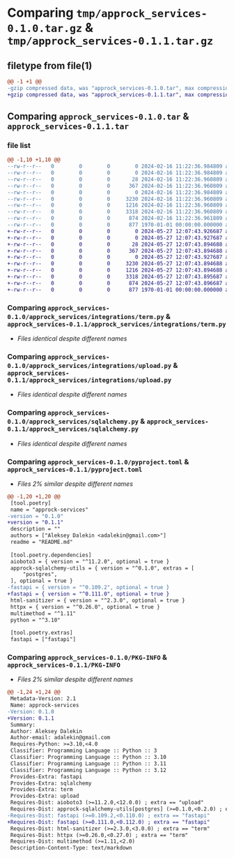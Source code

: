 # Comparing `tmp/approck_services-0.1.0.tar.gz` & `tmp/approck_services-0.1.1.tar.gz`

## filetype from file(1)

```diff
@@ -1 +1 @@
-gzip compressed data, was "approck_services-0.1.0.tar", max compression
+gzip compressed data, was "approck_services-0.1.1.tar", max compression
```

## Comparing `approck_services-0.1.0.tar` & `approck_services-0.1.1.tar`

### file list

```diff
@@ -1,10 +1,10 @@
--rw-r--r--   0        0        0        0 2024-02-16 11:22:36.984809 approck_services-0.1.0/README.md
--rw-r--r--   0        0        0        0 2024-02-16 11:22:36.984809 approck_services-0.1.0/approck_services/__init__.py
--rw-r--r--   0        0        0       28 2024-02-16 11:22:36.960809 approck_services-0.1.0/approck_services/base.py
--rw-r--r--   0        0        0      367 2024-02-16 11:22:36.960809 approck_services-0.1.0/approck_services/fastapi.py
--rw-r--r--   0        0        0        0 2024-02-16 11:22:36.984809 approck_services-0.1.0/approck_services/integrations/__init__.py
--rw-r--r--   0        0        0     3230 2024-02-16 11:22:36.960809 approck_services-0.1.0/approck_services/integrations/term.py
--rw-r--r--   0        0        0     1216 2024-02-16 11:22:36.960809 approck_services-0.1.0/approck_services/integrations/upload.py
--rw-r--r--   0        0        0     3318 2024-02-16 11:22:36.960809 approck_services-0.1.0/approck_services/sqlalchemy.py
--rw-r--r--   0        0        0      874 2024-02-16 11:22:36.961809 approck_services-0.1.0/pyproject.toml
--rw-r--r--   0        0        0      877 1970-01-01 00:00:00.000000 approck_services-0.1.0/PKG-INFO
+-rw-r--r--   0        0        0        0 2024-05-27 12:07:43.926687 approck_services-0.1.1/README.md
+-rw-r--r--   0        0        0        0 2024-05-27 12:07:43.927687 approck_services-0.1.1/approck_services/__init__.py
+-rw-r--r--   0        0        0       28 2024-05-27 12:07:43.894688 approck_services-0.1.1/approck_services/base.py
+-rw-r--r--   0        0        0      367 2024-05-27 12:07:43.894688 approck_services-0.1.1/approck_services/fastapi.py
+-rw-r--r--   0        0        0        0 2024-05-27 12:07:43.927687 approck_services-0.1.1/approck_services/integrations/__init__.py
+-rw-r--r--   0        0        0     3230 2024-05-27 12:07:43.894688 approck_services-0.1.1/approck_services/integrations/term.py
+-rw-r--r--   0        0        0     1216 2024-05-27 12:07:43.894688 approck_services-0.1.1/approck_services/integrations/upload.py
+-rw-r--r--   0        0        0     3318 2024-05-27 12:07:43.895687 approck_services-0.1.1/approck_services/sqlalchemy.py
+-rw-r--r--   0        0        0      874 2024-05-27 12:07:43.896687 approck_services-0.1.1/pyproject.toml
+-rw-r--r--   0        0        0      877 1970-01-01 00:00:00.000000 approck_services-0.1.1/PKG-INFO
```

### Comparing `approck_services-0.1.0/approck_services/integrations/term.py` & `approck_services-0.1.1/approck_services/integrations/term.py`

 * *Files identical despite different names*

### Comparing `approck_services-0.1.0/approck_services/integrations/upload.py` & `approck_services-0.1.1/approck_services/integrations/upload.py`

 * *Files identical despite different names*

### Comparing `approck_services-0.1.0/approck_services/sqlalchemy.py` & `approck_services-0.1.1/approck_services/sqlalchemy.py`

 * *Files identical despite different names*

### Comparing `approck_services-0.1.0/pyproject.toml` & `approck_services-0.1.1/pyproject.toml`

 * *Files 2% similar despite different names*

```diff
@@ -1,20 +1,20 @@
 [tool.poetry]
 name = "approck-services"
-version = "0.1.0"
+version = "0.1.1"
 description = ""
 authors = ["Aleksey Dalekin <adalekin@gmail.com>"]
 readme = "README.md"
 
 [tool.poetry.dependencies]
 aioboto3 = { version = "^11.2.0", optional = true }
 approck-sqlalchemy-utils = { version = "^0.1.0", extras = [
     "postgres",
 ], optional = true }
-fastapi = { version = "^0.109.2", optional = true }
+fastapi = { version = "^0.111.0", optional = true }
 html-sanitizer = { version = "^2.3.0", optional = true }
 httpx = { version = "^0.26.0", optional = true }
 multimethod = "^1.11"
 python = "^3.10"
 
 [tool.poetry.extras]
 fastapi = ["fastapi"]
```

### Comparing `approck_services-0.1.0/PKG-INFO` & `approck_services-0.1.1/PKG-INFO`

 * *Files 2% similar despite different names*

```diff
@@ -1,24 +1,24 @@
 Metadata-Version: 2.1
 Name: approck-services
-Version: 0.1.0
+Version: 0.1.1
 Summary: 
 Author: Aleksey Dalekin
 Author-email: adalekin@gmail.com
 Requires-Python: >=3.10,<4.0
 Classifier: Programming Language :: Python :: 3
 Classifier: Programming Language :: Python :: 3.10
 Classifier: Programming Language :: Python :: 3.11
 Classifier: Programming Language :: Python :: 3.12
 Provides-Extra: fastapi
 Provides-Extra: sqlalchemy
 Provides-Extra: term
 Provides-Extra: upload
 Requires-Dist: aioboto3 (>=11.2.0,<12.0.0) ; extra == "upload"
 Requires-Dist: approck-sqlalchemy-utils[postgres] (>=0.1.0,<0.2.0) ; extra == "sqlalchemy"
-Requires-Dist: fastapi (>=0.109.2,<0.110.0) ; extra == "fastapi"
+Requires-Dist: fastapi (>=0.111.0,<0.112.0) ; extra == "fastapi"
 Requires-Dist: html-sanitizer (>=2.3.0,<3.0.0) ; extra == "term"
 Requires-Dist: httpx (>=0.26.0,<0.27.0) ; extra == "term"
 Requires-Dist: multimethod (>=1.11,<2.0)
 Description-Content-Type: text/markdown
```

